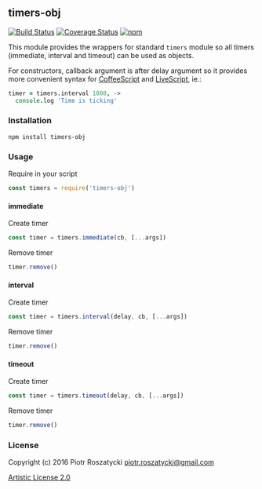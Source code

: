 ## timers-obj

[![Build Status](https://secure.travis-ci.org/dex4er/js-timers-obj.svg)](http://travis-ci.org/dex4er/js-timers-obj) [![Coverage Status](https://coveralls.io/repos/github/dex4er/js-timers-obj/badge.svg)](https://coveralls.io/github/dex4er/js-timers-obj) [![npm](https://img.shields.io/npm/v/timers-obj.svg)](https://www.npmjs.com/package/timers-obj)

This module provides the wrappers for standard `timers` module so all timers
(immediate, interval and timeout) can be used as objects.

For constructors, callback argument is after delay argument so it provides more
convenient syntax for [CoffeeScript](http://coffeescript.org/) and
[LiveScript](http://livescript.net/), ie.:

```coffee
timer = timers.interval 1000, ->
  console.log 'Time is ticking'
```

### Installation

```shell
npm install timers-obj
```

### Usage

Require in your script

```js
const timers = require('timers-obj')
```

#### immediate

Create timer

```js
const timer = timers.immediate(cb, [...args])
```

Remove timer

```js
timer.remove()
```

#### interval

Create timer

```js
const timer = timers.interval(delay, cb, [...args])
```

Remove timer

```js
timer.remove()
```

#### timeout

Create timer

```js
const timer = timers.timeout(delay, cb, [...args])
```

Remove timer

```js
timer.remove()
```

### License

Copyright (c) 2016 Piotr Roszatycki <piotr.roszatycki@gmail.com>

[Artistic License 2.0](https://opensource.org/licenses/Artistic-2.0)
